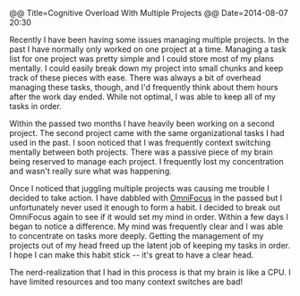 @@ Title=Cognitive Overload With Multiple Projects
@@ Date=2014-08-07 20:30

[of]: https://www.omnigroup.com/omnifocus

Recently I have been having some issues managing multiple projects.  In the past I have normally only worked on one project at a time.  Managing a task list for one project was pretty simple and I could store most of my plans mentally.  I could easily break down my project into small chunks and keep track of these pieces with ease.  There was always a bit of overhead managing these tasks, though, and I'd frequently think about them hours after the work day ended.  While not optimal, I was able to keep all of my tasks in order.

Within the passed two months I have heavily been working on a second project.  The second project came with the same organizational tasks I had used in the past.  I soon noticed that I was frequently context switching mentally between both projects.  There was a passive piece of my brain being reserved to manage each project.  I frequently lost my concentration and wasn't really sure what was happening.  

Once I noticed that juggling multiple projects was causing me trouble I decided to take action.  I have dabbled with [OmniFocus][of] in the passed but I unfortunately never used it enough to form a habit.  I decided to break out OmniFocus again to see if it would set my mind in order.  Within a few days I began to notice a difference.  My mind was frequently clear and I was able to concentrate on tasks more deeply.  Getting the management of my projects out of my head freed up the latent job of keeping my tasks in order.  I hope I can make this habit stick -- it's great to have a clear head.

The nerd-realization that I had in this process is that my brain is like a CPU.  I have limited resources and too many context switches are bad!
